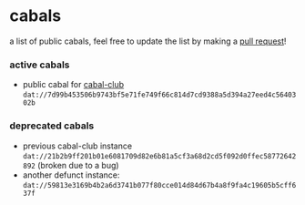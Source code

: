 # cabals
a list of public cabals, feel free to update the list by making a [pull request](https://github.com/cabal-club/cabals/pulls)!

### active cabals
* public cabal for [cabal-club](https://github.com/cabal-club/) `dat://7d99b453506b9743bf5e71fe749f66c814d7cd9388a5d394a27eed4c5640302b`    

### deprecated cabals
* previous cabal-club instance `dat://21b2b9ff201b01e6081709d82e6b81a5cf3a68d2cd5f092d0ffec58772642892` (broken due to a bug)
* another defunct instance: `dat://59813e3169b4b2a6d3741b077f80cce014d84d67b4a8f9fa4c19605b5cff637f`
